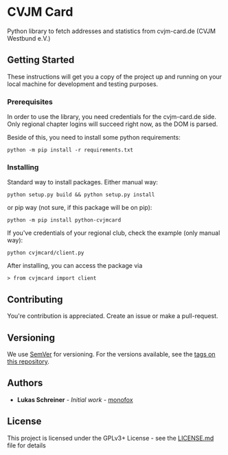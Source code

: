 # CVJM Card

Python library to fetch addresses and statistics from cvjm-card.de (CVJM Westbund e.V.)

## Getting Started

These instructions will get you a copy of the project up and running on your local machine for development and testing purposes.

### Prerequisites

In order to use the library, you need credentials for the cvjm-card.de side. Only regional chapter logins will succeed right now, as the DOM is parsed.

Beside of this, you need to install some python requirements:

```
python -m pip install -r requirements.txt
```

### Installing

Standard way to install packages. Either manual way:

```
python setup.py build && python setup.py install
```

or pip way (not sure, if this package will be on pip):

```
python -m pip install python-cvjmcard
```

If you've credentials of your regional club, check the example (only manual way):

```
python cvjmcard/client.py
```

After installing, you can access the package via 

```
> from cvjmcard import client
```

## Contributing

You're contribution is appreciated. Create an issue or make a pull-request.

## Versioning

We use [SemVer](http://semver.org/) for versioning. For the versions available, see the [tags on this repository](https://github.com/monofox/python-cvjmcard/tags). 

## Authors

* **Lukas Schreiner** - *Initial work* - [monofox](https://github.com/monofox)

## License

This project is licensed under the GPLv3+ License - see the [LICENSE.md](LICENSE.md) file for details

